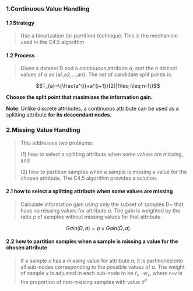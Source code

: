 ### 1.Continuous Value Handling

#### 1.1 Strategy

>Use a binarization (bi-partition) technique. This is the mechanism used in the C4.5 algorithm

#### 1.2 Process

>Given a dataset D and a continuous attribute _a_, sort the _n_ distinct values of _a_ as {a1,a2,...,an}. The set of candidate split points is:

$$T_{a}=\{\frac{a^{i}+a^{i+1}}{2}|1\leq i\leq n-1\}$$

**Choose the split point that maximizes the information gain.** 

**Note**: Unlike discrete attributes, a continuous attribute can be used as a splitting attribute **for its descendant nodes.**

### 2.Missing Value Handling

>This addresses two problems: 
>
>(1) how to select a splitting attribute when some values are missing, and 
>
>(2) how to partition samples when a sample is missing a value for the chosen attribute. The C4.5 algorithm provides a solution.


#### 2.1 how to select a splitting attribute when some values are missing

>Calculate information gain using only the subset of samples D~ that have no missing values for attribute _a_. The gain is weighted by the ratio ρ of samples without missing values for that attribute

$$Gain(D,a)=\rho\times Gain(\widetilde{D},a)$$

#### 2.2 how to partition samples when a sample is missing a value for the chosen attribute

>If a sample _x_ has a missing value for attribute _a_, it is partitioned into all sub-nodes corresponding to the possible values of _a_. The weight of sample _x_ is adjusted in each sub-node to be $\widetilde{r}_{v}·w_{x}$, where r~v​ is the proportion of non-missing samples with value $a^{v}$

